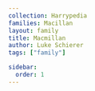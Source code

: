 ```yaml
---
collection: Harrypedia
families: Macillan
layout: family
title: Macmillan
author: Luke Schierer
tags: ["family"]

sidebar:
  order: 1
---
```

